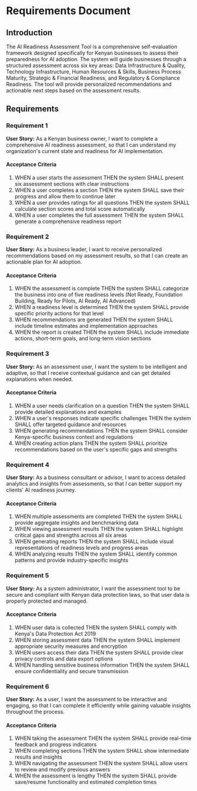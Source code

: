 # Requirements Document

## Introduction

The AI Readiness Assessment Tool is a comprehensive self-evaluation framework designed specifically for Kenyan businesses to assess their preparedness for AI adoption. The system will guide businesses through a structured assessment across six key areas: Data Infrastructure & Quality, Technology Infrastructure, Human Resources & Skills, Business Process Maturity, Strategic & Financial Readiness, and Regulatory & Compliance Readiness. The tool will provide personalized recommendations and actionable next steps based on the assessment results.

## Requirements

### Requirement 1

**User Story:** As a Kenyan business owner, I want to complete a comprehensive AI readiness assessment, so that I can understand my organization's current state and readiness for AI implementation.

#### Acceptance Criteria

1. WHEN a user starts the assessment THEN the system SHALL present six assessment sections with clear instructions
2. WHEN a user completes a section THEN the system SHALL save their progress and allow them to continue later
3. WHEN a user provides ratings for all questions THEN the system SHALL calculate section scores and total score automatically
4. WHEN a user completes the full assessment THEN the system SHALL generate a comprehensive readiness report

### Requirement 2

**User Story:** As a business leader, I want to receive personalized recommendations based on my assessment results, so that I can create an actionable plan for AI adoption.

#### Acceptance Criteria

1. WHEN the assessment is complete THEN the system SHALL categorize the business into one of five readiness levels (Not Ready, Foundation Building, Ready for Pilots, AI Ready, AI Advanced)
2. WHEN a readiness level is determined THEN the system SHALL provide specific priority actions for that level
3. WHEN recommendations are generated THEN the system SHALL include timeline estimates and implementation approaches
4. WHEN the report is created THEN the system SHALL include immediate actions, short-term goals, and long-term vision sections

### Requirement 3

**User Story:** As an assessment user, I want the system to be intelligent and adaptive, so that I receive contextual guidance and can get detailed explanations when needed.

#### Acceptance Criteria

1. WHEN a user needs clarification on a question THEN the system SHALL provide detailed explanations and examples
2. WHEN a user's responses indicate specific challenges THEN the system SHALL offer targeted guidance and resources
3. WHEN generating recommendations THEN the system SHALL consider Kenya-specific business context and regulations
4. WHEN creating action plans THEN the system SHALL prioritize recommendations based on the user's specific gaps and strengths

### Requirement 4

**User Story:** As a business consultant or advisor, I want to access detailed analytics and insights from assessments, so that I can better support my clients' AI readiness journey.

#### Acceptance Criteria

1. WHEN multiple assessments are completed THEN the system SHALL provide aggregate insights and benchmarking data
2. WHEN viewing assessment results THEN the system SHALL highlight critical gaps and strengths across all six areas
3. WHEN generating reports THEN the system SHALL include visual representations of readiness levels and progress areas
4. WHEN analyzing results THEN the system SHALL identify common patterns and provide industry-specific insights

### Requirement 5

**User Story:** As a system administrator, I want the assessment tool to be secure and compliant with Kenyan data protection laws, so that user data is properly protected and managed.

#### Acceptance Criteria

1. WHEN user data is collected THEN the system SHALL comply with Kenya's Data Protection Act 2019
2. WHEN storing assessment data THEN the system SHALL implement appropriate security measures and encryption
3. WHEN users access their data THEN the system SHALL provide clear privacy controls and data export options
4. WHEN handling sensitive business information THEN the system SHALL ensure confidentiality and secure transmission

### Requirement 6

**User Story:** As a user, I want the assessment to be interactive and engaging, so that I can complete it efficiently while gaining valuable insights throughout the process.

#### Acceptance Criteria

1. WHEN taking the assessment THEN the system SHALL provide real-time feedback and progress indicators
2. WHEN completing sections THEN the system SHALL show intermediate results and insights
3. WHEN navigating the assessment THEN the system SHALL allow users to review and modify previous answers
4. WHEN the assessment is lengthy THEN the system SHALL provide save/resume functionality and estimated completion times